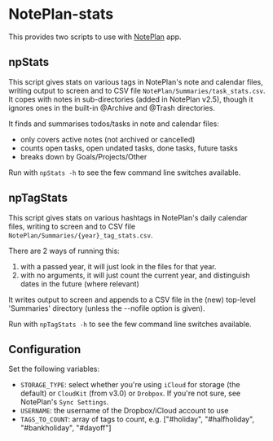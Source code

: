# NotePlan-stats
This provides two scripts to use with [NotePlan](https://noteplan.co/) app.

## npStats
This script gives stats on various tags in NotePlan's note and calendar files, writing output to screen and to CSV file <code>NotePlan/Summaries/task_stats.csv</code>.
It copes with notes in sub-directories (added in NotePlan v2.5), though it ignores ones in the built-in @Archive and @Trash directories.

It finds and summarises todos/tasks in note and calendar files:
- only covers active notes (not archived or cancelled)
- counts open tasks, open undated tasks, done tasks, future tasks
- breaks down by Goals/Projects/Other

Run with <code>npStats -h</code> to see the few command line switches available.

## npTagStats
This script gives stats on various hashtags in NotePlan's daily calendar files, writing to screen and to CSV file <code>NotePlan/Summaries/{year}_tag_stats.csv</code>.

There are 2 ways of running this:

1. with a passed year, it will just look in the files for that year.
2. with no arguments, it will just count the current year, and distinguish dates in the future (where relevant)

It writes output to screen and appends to a CSV file in the (new) top-level 'Summaries' directory (unless the --nofile option is given).

Run with <code>npTagStats -h</code> to see the few command line switches available.

## Configuration
Set the following variables:
- <code>STORAGE_TYPE</code>: select whether you're using `iCloud` for storage (the default) or `CloudKit` (from v3.0) or `Drobpox`. If you're not sure, see NotePlan's `Sync Settings`.
- <code>USERNAME</code>: the username of the Dropbox/iCloud account to use
- <code>TAGS_TO_COUNT</code>: array of tags to count, e.g. ["#holiday", "#halfholiday", "#bankholiday", "#dayoff"]
